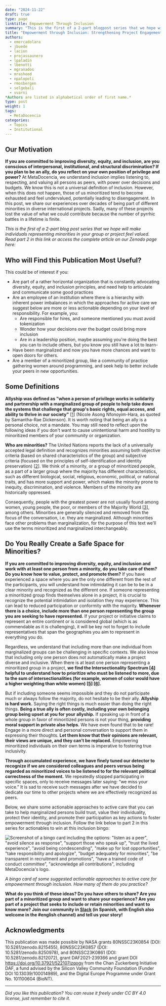 ```yaml
---
date: "2024-11-22"
draft: true
type: page
linktitle: Empowerment Through Inclusion
summary: "This is the first of a 2-part blogpost series that we hope will make individuals representing minorities in your group or project feel valued."
title: "Empowerment through Inclusion: Strengthening Project Engagement with Minoritized Voices - Part 1 of 2"
authors:
  - emercadolara
  - jbuede
  - lacion
  - projassaunero
  - lpaladin
  - lbenotti
  - mgranados
  - mrasheed
  - npalopoli
  - rmosbergen
  - selgebali
  - vvarni
*Authors are listed in alphabetical order of first name.*
type: post
weight: 1
tags: 
  - MetaDocencia 
categories:
  - Topics
  - Institutional
---
```



## Our Motivation
**If you are committed to improving diversity, equity, and inclusion, are you conscious of interpersonal, institutional, and structural discrimination? If you plan to be an ally, do you reflect on your own position of privilege and power?** 
At MetaDocencia, we understand inclusion implies listening to, respecting, and valuing all persons as peers, with power over decisions and budgets. We know this is not a universal definition of inclusion. However, when this does not happen, those of us minoritized tend to become exhausted and feel undervalued, potentially leading to disengagement. In this post, we share our experiences over decades of being part of different minorities in diverse international projects. Sadly, many of these projects lost the value of what we could contribute because the number of pyrrhic battles in a lifetime is finite.

*This is the first of a 2-part blog post series that we hope will make individuals representing minorities in your group or project feel valued. Read part 2 in this link or access the complete article on our Zenodo page here:* 

## Who will Find this Publication Most Useful?
This could be of interest if you:
- Are part of a rather horizontal organization that is constantly advocating diversity, equity, and inclusion principles, and need help to articulate and communicate some good practices
- Are an employee of an institution where there is a hierarchy with inherent power imbalances in which the approaches for active care we suggest below are more or less actionable depending on your level of responsibility. For example, you:
  - Are responsible for hires, and someone mentioned you must avoid tokenization
  - Wonder how your decisions over the budget could bring more inclusion
  - Are in a leadership position, maybe assuming you're doing the best you can to include others, but you know you still have a lot to learn- 
- Have been marginalized and now you have more chances and want to open doors for others.  
- Are a member of a minoritized group, like a community of practice gathering women around programming, and seek help to better include your peers in new opportunities.   

## Some Definitions

**Allyship was defined as "when a person of privilege works in solidarity and partnership with a marginalized group of people to help take down the systems that challenge that group's basic rights, equal access, and ability to thrive in our society"** [[1](https://www.edi.nih.gov/the-EDI-pulse-blog/what-allyship)] (Nicole Asong Nfonoyim-Hara, as quoted by Samantha-Rae Dickenson). It is worth noting that being an ally is a personal choice, not a mandate. You may still need to reflect upon the following ideas if you don't want to cause unintentional harm and hostility to minoritized members of your community or organization.

**Who are minorities?** The United Nations reports the lack of a universally accepted legal definition and recognizes minorities assuming both objective criteria (based on shared characteristics of the group) and subjective criteria (focused on the principles of self-identification and identity preservation) [[2](https://www.undp.org/publications/marginalised-minorities-development-programming-resource-guide-and-toolkit)]. We think of a minority, or a group of minoritized people, as a part of a larger group where the majority has different characteristics, such as different biological, social, religious, economic, political, or national traits, and has more support and power, which makes the minority prone to inequity, discrimination, and violence. Members of the minority are historically oppressed.

Consequently, people with the greatest power are not usually found among women, young people, the poor, or members of the Majority World [[3](https://gh.bmj.com/content/bmjgh/7/6/e009704.full.pdf)], among others. Minorities are generally silenced and removed from the focus of the conversation, i.e. they are marginalized. Although minorities face other problems than marginalization, for the purpose of this text we'll use the terms minoritized and marginalized interchangeably.

## Do You Really Create a Safe Space for Minorities?
**If you are committed to improving diversity, equity, and inclusion and work with at least one person from a minority, do you take care of them? Do you know how to value, protect, and promote them?**
If you have experienced a space where you are the only one different from the rest of the participants, you will understand how intimidating it can be to be in a clear minority and recognized as the different one. If someone representing a minoritized group finds themselves alone in a project, it is crucial to recognize the potential intimidation and isolation they may experience. This can lead to reduced participation or conformity with the majority. **Whenever there is a choice, include more than one person representing the group you are seeking to have represented.** If your project or initiative claims to represent an entire continent or is considered global (which is as commendable as it is challenging), it will be key not to forget to include representatives that span the geographies you aim to represent in everything you do.

Regardless, we understand that including more than one individual from marginalized groups can be challenging in specific contexts. We also know that including only one person does not automatically make a project diverse and inclusive. When there is at least one person representing a minoritized group in a project, **we find the Intersectionality Spectrum [[4](https://www.practicaldiversity.org/accessible/2022-02_Diversity_in_Leadership/#intersectionality)] helpful to understand how to prioritize who must be listened to more, due to the sum of intersectionalities (for example, women of color would have a higher weighting than white women) [[5](https://coco-net.org/problem-woman-colour-nonprofit-organizations/)] [[6](https://www.uqp.com.au/books/talkin-up-to-the-white-woman-indigenous-women-and-feminism-20th-anniversary-edition)].**

But if including someone seems impossible and they do not participate much or always follow the majority, do not hesitate to be their ally. **Allyship is hard work.** Saying the right things is much easier than doing the right things. **Being a true ally is often costly, including your own belonging group being upset at you for your allyship.** If speaking up in front of a whole group in favor of minoritized persons is not your thing, **providing moral support in private also helps.** We have even found that to be rare! Engage in a more direct and personal conversation to support them in expressing their thoughts. **Let them know that their opinions are relevant, their views are unique, and they can’t be replaced.** Empowering minoritized individuals on their own terms is imperative to fostering true inclusivity.

**Through accumulated experience, we have finely tuned our detector to recognize if we are considered colleagues and peers versus being regarded as minoritized voices to be listened to for the relevant political correctness of the moment.** We repeatedly stopped participating in specific spaces, only to receive messages later saying: “we miss your voice.” It is sad to receive such messages after we have decided to dedicate our time to other projects where we are effectively recognized as peers.

Below, we share some actionable approaches to active care that you can take to help marginalized persons build trust, value their individuality, protect their identity, and promote their participation as key actions to foster empowerment through inclusion. Follow the link below to part 2 in this series for actionables to win at this inclusion bingo: 

![Screenshot of a bingo card including the options: "listen as a peer", "avoid silence as response", "support those who speak up", "trust the lived experience", "avoid being condescending", "make up for lost opportunities", "take responsibility and apologize", "budget adequately for minorities", "be transparent in recruitment and promotions", "have a trained code of conduct committee", "acknowledge all contributions", including MetaDocencia's logo.](https://www.metadocencia.org/img/bingo-inclusion.jpg) 

*A bingo card of some suggested actionable approaches to active care for empowerment through inclusion. How many of them do you practice?* 

**What do you think of these ideas? Do you have others to share? Are you part of a minoritized group and want to share your experience? Are you part of a project that seeks to include or retain minorities and want to know more?  Join our community in [Slack](https://w3id.org/metadocencia/slack) (in Spanish, with English also welcome in the #english channel) and tell us your story!**

## Acknowledgments
This publication was made possible by NASA grants 80NSSC23K0854 (DOI: 10.5281/zenodo.8215455), 80NSSC23K0857 (DOI: 10.5281/zenodo.8250978), and 80NSSC23K0861 (DOI: 10.5281/zenodo.8212072), grant DAF2021-239366 and grant DOI https://doi.org/10.37921/522107izqogv from the Chan Zuckerberg Initiative DAF, a fund advised by the Silicon Valley Community Foundation (Funder DOI 10.13039/100014989), and the Digital Europe Programme under Grant No. 101100604 (BioNT).

---

*Did you like this publication? You can reuse it freely under CC BY 4.0 license, just remember to cite it.* 
